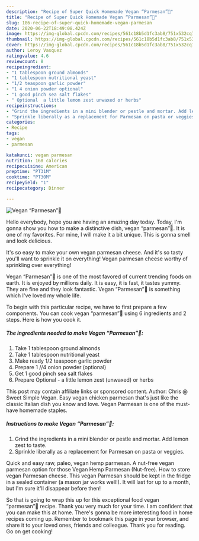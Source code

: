 ```yaml
---
description: "Recipe of Super Quick Homemade Vegan “Parmesan”🌱"
title: "Recipe of Super Quick Homemade Vegan “Parmesan”🌱"
slug: 186-recipe-of-super-quick-homemade-vegan-parmesan
date: 2020-06-22T18:49:08.424Z
image: https://img-global.cpcdn.com/recipes/561c18b5d1fc3ab8/751x532cq70/vegan-parmesan🌱-recipe-main-photo.jpg
thumbnail: https://img-global.cpcdn.com/recipes/561c18b5d1fc3ab8/751x532cq70/vegan-parmesan🌱-recipe-main-photo.jpg
cover: https://img-global.cpcdn.com/recipes/561c18b5d1fc3ab8/751x532cq70/vegan-parmesan🌱-recipe-main-photo.jpg
author: Leroy Vasquez
ratingvalue: 4.6
reviewcount: 8
recipeingredient:
- "1 tablespoon ground almonds"
- "1 tablespoon nutritional yeast"
- "1/2 teaspoon garlic powder"
- "1 4 onion powder optional"
- "1 good pinch sea salt flakes"
- " Optional  a little lemon zest unwaxed or herbs"
recipeinstructions:
- "Grind the ingredients in a mini blender or pestle and mortar. Add lemon zest to taste."
- "Sprinkle liberally as a replacement for Parmesan on pasta or veggies."
categories:
- Recipe
tags:
- vegan
- parmesan

katakunci: vegan parmesan 
nutrition: 168 calories
recipecuisine: American
preptime: "PT31M"
cooktime: "PT30M"
recipeyield: "1"
recipecategory: Dinner

---
```



![Vegan “Parmesan”🌱](https://img-global.cpcdn.com/recipes/561c18b5d1fc3ab8/751x532cq70/vegan-parmesan🌱-recipe-main-photo.jpg)

Hello everybody, hope you are having an amazing day today. Today, I'm gonna show you how to make a distinctive dish, vegan “parmesan”🌱. It is one of my favorites. For mine, I will make it a bit unique. This is gonna smell and look delicious.

It&#39;s so easy to make your own vegan parmesan cheese. And it&#39;s so tasty you&#39;ll want to sprinkle it on everything! Vegan parmesan cheese worthy of sprinkling over everything!

Vegan “Parmesan”🌱 is one of the most favored of current trending foods on earth. It is enjoyed by millions daily. It is easy, it is fast, it tastes yummy. They are fine and they look fantastic. Vegan “Parmesan”🌱 is something which I've loved my whole life.


To begin with this particular recipe, we have to first prepare a few components. You can cook vegan “parmesan”🌱 using 6 ingredients and 2 steps. Here is how you cook it.

<!--inarticleads1-->

##### The ingredients needed to make Vegan “Parmesan”🌱:

1. Take 1 tablespoon ground almonds
1. Take 1 tablespoon nutritional yeast
1. Make ready 1/2 teaspoon garlic powder
1. Prepare 1 //4 onion powder (optional)
1. Get 1 good pinch sea salt flakes
1. Prepare  Optional - a little lemon zest (unwaxed) or herbs


This post may contain affiliate links or sponsored content. Author: Chris @ Sweet Simple Vegan. Easy vegan chicken parmesan that&#39;s just like the classic Italian dish you know and love. Vegan Parmesan is one of the must-have homemade staples. 

<!--inarticleads2-->

##### Instructions to make Vegan “Parmesan”🌱:

1. Grind the ingredients in a mini blender or pestle and mortar. Add lemon zest to taste.
1. Sprinkle liberally as a replacement for Parmesan on pasta or veggies.


Quick and easy raw, paleo, vegan hemp parmesan. A nut-free vegan parmesan option for those Vegan Hemp Parmesan (Nut-free). How to store vegan Parmesan cheese. This vegan Parmesan should be kept in the fridge in a sealed container (a mason jar works well!). It will last for up to a month, but I&#39;m sure it&#39;ll disappear before then! 

So that is going to wrap this up for this exceptional food vegan “parmesan”🌱 recipe. Thank you very much for your time. I am confident that you can make this at home. There's gonna be more interesting food in home recipes coming up. Remember to bookmark this page in your browser, and share it to your loved ones, friends and colleague. Thank you for reading. Go on get cooking!
